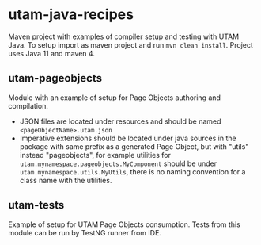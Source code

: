 # utam-java-recipes

Maven project with examples of compiler setup and testing with UTAM Java.
To setup import as maven project and run `mvn clean install`.
Project uses Java 11 and maven 4.


## utam-pageobjects
Module with an example of setup for Page Objects authoring and compilation.

- JSON files are located under resources and should be named `<pageObjectName>.utam.json`
- Imperative extensions should be located under java sources in the package with same prefix as a generated 
Page Object, but with "utils" instead "pageobjects", for example utilities for `utam.mynamespace.pageobjects.MyComponent` 
should be under `utam.mynamespace.utils.MyUtils`, there is no naming convention for a class name with the utilities.

## utam-tests
Example of setup for UTAM Page Objects consumption. 
Tests from this module can be run by TestNG runner from IDE.



